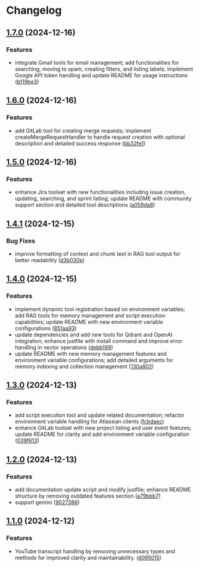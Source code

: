 # Changelog

## [1.7.0](https://github.com/nguyenvanduocit/all-in-one-model-context-protocol/compare/v1.6.0...v1.7.0) (2024-12-16)


### Features

* integrate Gmail tools for email management; add functionalities for searching, moving to spam, creating filters, and listing labels; implement Google API token handling and update README for usage instructions ([b119be3](https://github.com/nguyenvanduocit/all-in-one-model-context-protocol/commit/b119be319b42954ab81e0010cd1ea8460ff255f7))

## [1.6.0](https://github.com/nguyenvanduocit/all-in-one-model-context-protocol/compare/v1.5.0...v1.6.0) (2024-12-16)


### Features

* add GitLab tool for creating merge requests; implement createMergeRequestHandler to handle request creation with optional description and detailed success response ([bb32fe1](https://github.com/nguyenvanduocit/all-in-one-model-context-protocol/commit/bb32fe134aa24d03fdf7241dad041ec29cd6174b))

## [1.5.0](https://github.com/nguyenvanduocit/all-in-one-model-context-protocol/compare/v1.4.1...v1.5.0) (2024-12-16)


### Features

* enhance Jira toolset with new functionalities including issue creation, updating, searching, and sprint listing; update README with community support section and detailed tool descriptions ([a059da8](https://github.com/nguyenvanduocit/all-in-one-model-context-protocol/commit/a059da8ee379f5560fa38e0adbcd693f5533ff9e))

## [1.4.1](https://github.com/nguyenvanduocit/all-in-one-model-context-protocol/compare/v1.4.0...v1.4.1) (2024-12-15)


### Bug Fixes

* improve formatting of context and chunk text in RAG tool output for better readability ([d3b030e](https://github.com/nguyenvanduocit/all-in-one-model-context-protocol/commit/d3b030e521abb3dd645d3e762f313f02cc440e10))

## [1.4.0](https://github.com/nguyenvanduocit/all-in-one-model-context-protocol/compare/v1.3.0...v1.4.0) (2024-12-15)


### Features

* implement dynamic tool registration based on environment variables; add RAG tools for memory management and script execution capabilities; update README with new environment variable configurations ([851aa93](https://github.com/nguyenvanduocit/all-in-one-model-context-protocol/commit/851aa93c27177a5d94babae419f4c1488556d83e))
* update dependencies and add new tools for Qdrant and OpenAI integration; enhance justfile with install command and improve error handling in vector operations ([debb199](https://github.com/nguyenvanduocit/all-in-one-model-context-protocol/commit/debb199932aee7b5d49886c1edfdc4f69dfcb832))
* update README with new memory management features and environment variable configurations; add detailed arguments for memory indexing and collection management ([130a802](https://github.com/nguyenvanduocit/all-in-one-model-context-protocol/commit/130a8029014294a66c1033dc16e19bab6df44e4b))

## [1.3.0](https://github.com/nguyenvanduocit/all-in-one-model-context-protocol/compare/v1.2.0...v1.3.0) (2024-12-13)


### Features

* add script execution tool and update related documentation; refactor environment variable handling for Atlassian clients ([fcbdaec](https://github.com/nguyenvanduocit/all-in-one-model-context-protocol/commit/fcbdaecee8f1c8c2a783f31bb90c40899f44981f))
* enhance GitLab toolset with new project listing and user event features; update README for clarity and add environment variable configuration ([039f613](https://github.com/nguyenvanduocit/all-in-one-model-context-protocol/commit/039f613fb5430c2daf9d53d27cef38b910b1d71a))

## [1.2.0](https://github.com/nguyenvanduocit/all-in-one-model-context-protocol/compare/v1.1.0...v1.2.0) (2024-12-13)


### Features

* add documentation update script and modify justfile; enhance README structure by removing outdated features section ([a79bbb7](https://github.com/nguyenvanduocit/all-in-one-model-context-protocol/commit/a79bbb77c40877dd34c8b5e4115968fa7922b6a7))
* support gemini ([9027386](https://github.com/nguyenvanduocit/all-in-one-model-context-protocol/commit/9027386c321074db8bd79eebf4bf159e0fff3fab))

## [1.1.0](https://github.com/nguyenvanduocit/all-in-one-model-context-protocol/compare/v1.0.0...v1.1.0) (2024-12-12)


### Features

* YouTube transcript handling by removing unnecessary types and methods for improved clarity and maintainability. ([d095015](https://github.com/nguyenvanduocit/all-in-one-model-context-protocol/commit/d0950159804e31c7a788fae88cf7274c4d649e67))
